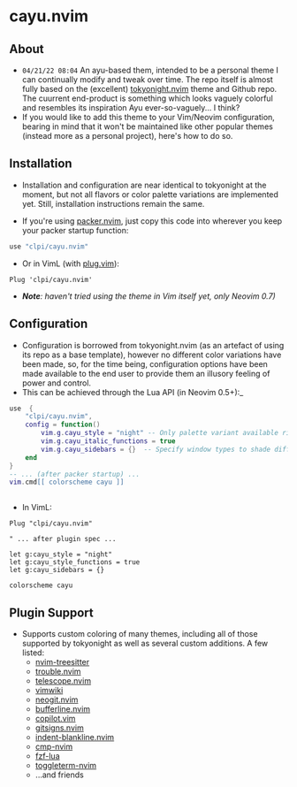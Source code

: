 # cayu.nvim

## About

- `04/21/22 08:04` An ayu-based them, intended to be a personal theme I can continually modify and tweak over time. The repo itself is almost fully based on the (excellent) [tokyonight.nvim](https://github.com/folke/tokyonight.nvim) theme and Github repo. The cuurrent end-product is something which looks vaguely colorful and resembles its inspiration Ayu ever-so-vaguely... I think?
- If you would like to add this theme to your Vim/Neovim configuration, bearing in mind that it won't be maintained like other popular themes (instead more as a personal project), here's how to do so.


## Installation
- Installation and configuration are near identical to tokyonight at the moment, but not all flavors or color palette variations are implemented yet. Still, installation instructions remain the same.

- If you're using [packer.nvim](https://github.com/wbthomason/packer.nvim), just copy this code into wherever you keep your packer startup function:

```lua
use "clpi/cayu.nvim"
```


- Or in VimL (with [plug.vim](https://github.com/junegunn/vim-plug)):
```vim
Plug 'clpi/cayu.nvim'
```

- _**Note**: haven't tried using the theme in Vim itself yet, only Neovim 0.7)_


## Configuration
- Configuration is borrowed from tokyonight.nvim (as an artefact of using its repo as a base template), however no different color variations have been made, so, for the time being, configuration options have been made available to the end user to provide them an illusory feeling of power and control.
- This can be achieved through the Lua API (in Neovim 0.5+):_
```lua
use  { 
    "clpi/cayu.nvim",
    config = function()
        vim.g.cayu_style = "night" -- Only palette variant available right now
        vim.g.cayu_italic_functions = true
        vim.g.cayu_sidebars = {}  -- Specify window types to shade differentially
    end
}
-- ... (after packer startup) ...
vim.cmd[[ colorscheme cayu ]]
    
```


- In VimL:
```vim
Plug "clpi/cayu.nvim"

" ... after plugin spec ...

let g:cayu_style = "night"
let g:cayu_style_functions = true
let g:cayu_sidebars = {}

colorscheme cayu
```


## Plugin Support

- Supports custom coloring of many themes, including all of those supported by tokyonight as well as several custom additions. A few listed:
    - [nvim-treesitter]()
    - [trouble.nvim]()
    - [telescope.nvim]()
    - [vimwiki]()
    - [neogit.nvim]()
    - [bufferline.nvim]()
    - [copilot.vim](https://github.com/github/copilot.vim.git)
    - [gitsigns.nvim]()
    - [indent-blankline.nvim]()
    - [cmp-nvim]()
    - [fzf-lua]()
    - [toggleterm-nvim]()
    - ...and friends
